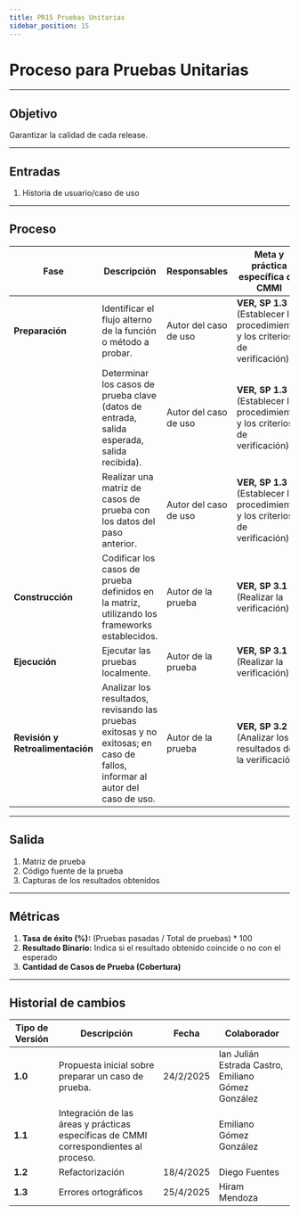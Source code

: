 ```yaml
---
title: PR15 Pruebas Unitarias
sidebar_position: 15
---
```


# Proceso para Pruebas Unitarias

---

## Objetivo

Garantizar la calidad de cada release.

---

## Entradas

1. Historia de usuario/caso de uso

---

## Proceso

| **Fase**                         | **Descripción**                                                                                                              | **Responsables**      | **Meta y práctica específica del CMMI**                                         |
| -------------------------------- | ---------------------------------------------------------------------------------------------------------------------------- | --------------------- | ------------------------------------------------------------------------------- |
| **Preparación**                  | Identificar el flujo alterno de la función o método a probar.                                                                | Autor del caso de uso | **VER, SP 1.3** (Establecer los procedimientos y los criterios de verificación) |
|                                  | Determinar los casos de prueba clave (datos de entrada, salida esperada, salida recibida).                                   | Autor del caso de uso | **VER, SP 1.3** (Establecer los procedimientos y los criterios de verificación) |
|                                  | Realizar una matriz de casos de prueba con los datos del paso anterior.                                                      | Autor del caso de uso | **VER, SP 1.3** (Establecer los procedimientos y los criterios de verificación) |
| **Construcción**                 | Codificar los casos de prueba definidos en la matriz, utilizando los frameworks establecidos.                                | Autor de la prueba    | **VER, SP 3.1** (Realizar la verificación)                                      |
| **Ejecución**                    | Ejecutar las pruebas localmente.                                                                                             | Autor de la prueba    | **VER, SP 3.1** (Realizar la verificación)                                      |
| **Revisión y Retroalimentación** | Analizar los resultados, revisando las pruebas exitosas y no exitosas; en caso de fallos, informar al autor del caso de uso. | Autor de la prueba    | **VER, SP 3.2** (Analizar los resultados de la verificación)                    |

---

## Salida

1. Matriz de prueba
2. Código fuente de la prueba
3. Capturas de los resultados obtenidos

---

## Métricas

1. **Tasa de éxito (%):** (Pruebas pasadas / Total de pruebas) \* 100
2. **Resultado Binario:** Indica si el resultado obtenido coincide o no con el esperado
3. **Cantidad de Casos de Prueba (Cobertura)**

---

## Historial de cambios

| **Tipo de Versión** | **Descripción**                             | **Fecha** | **Colaborador**                 |
| ------------------- | ------------------------------------------- | --------- | ------------------------------- |
| **1.0**             | Propuesta inicial sobre preparar un caso de prueba.   | 24/2/2025  | Ian Julián Estrada Castro, Emiliano Gómez González |
| **1.1**             | Integración de las áreas y prácticas específicas de CMMI correspondientes al proceso. |  | Emiliano Gómez González  |
| **1.2**             | Refactorización                             | 18/4/2025 | Diego Fuentes                    |
| **1.3**             | Errores ortográficos                             | 25/4/2025 | Hiram Mendoza                    |
